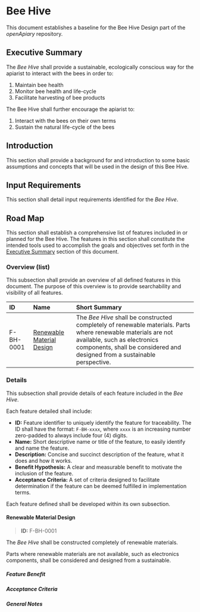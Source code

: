 # Bee Hive
<!-- Eric Sandbling, https://github.com/ericsandbling -->

This document establishes a baseline for the Bee Hive Design part of the _openApiary_ repository.

## Executive Summary

<!-- This section shall state the main goals and objectives of the _**Bee Hive**_ part of the _openApiary_. -->

The _Bee Hive_ shall provide a sustainable, ecologically conscious way for the apiarist to interact with the bees in order to:

1. Maintain bee health
2. Monitor bee health and life-cycle
3. Facilitate harvesting of bee products

The Bee Hive shall further encourage the apiarist to:

1. Interact with the bees on their own terms
2. Sustain the natural life-cycle of the bees

## Introduction

This section shall provide a background for and introduction to some basic assumptions and concepts that will be used in the design of this Bee Hive.

## Input Requirements

This section shall detail input requirements identified for the _Bee Hive_.

## Road Map

This section shall establish a comprehensive list of features included in or planned for the Bee Hive. The features in this section shall constitute the intended tools used to accomplish the goals and objectives set forth in the [Executive Summary](#executive-summary) section of this document.

### Overview (list)

This subsection shall provide an overview of all defined features in this document. The purpose of this overview is to provide searchability and visibility of all features.


| ID        | Name         | Short Summary |
|:---       |:---          |:---           |
| F-BH-0001 | [Renewable Material Design](#renewable-material-design) | The _Bee Hive_ shall be constructed completely of renewable materials. Parts where renewable materials are not available, such as electronics components, shall be considered and designed from a sustainable perspective. |

### Details

This subsection shall provide details of each feature included in the _Bee Hive_.

Each feature detailed shall include:
 * **ID:** Feature identifier to uniquely identify the feature for traceability. The ID shall have the format: `F-BH-xxxx`, where `xxxx` is an increasing number zero-padded to always include four (4) digits.
 * **Name:** Short descriptive name or title of the feature, to easily identify and name the feature.
 * **Description:** Concise and succinct description of the feature, what it does and how it works.
 * **Benefit Hypothesis:** A clear and measurable benefit to motivate the inclusion of the feature.
 * **Acceptance Criteria:** A set of criteria designed to facilitate determination if the feature can be deemed fulfilled in implementation terms.

Each feature defined shall be developed within its own subsection.

<!-- #### Feature Name

> **ID:** F-BH-xxxx

Feature description goes here...

##### Feature Benefit

Feature benefit hypothesis goes here...

##### Acceptance Criteria

Acceptance criteria goes here...

##### General Notes -->

#### Renewable Material Design

> **ID:** F-BH-0001

The _Bee Hive_ shall be constructed completely of renewable materials.

Parts where renewable materials are not available, such as electronics components, shall be considered and designed from a sustainable.

##### Feature Benefit

##### Acceptance Criteria

##### General Notes
